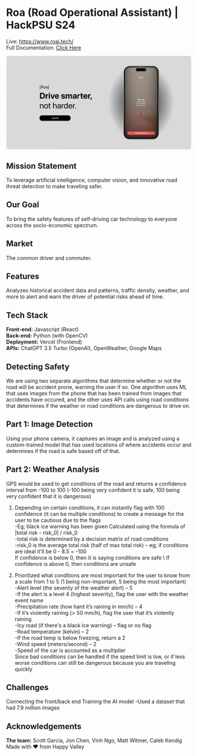 # Roa (Road Operational Assistant) | HackPSU S24
Live: https://www.roai.tech/ \
Full Documentation: [Click Here](https://docs.google.com/document/d/1GKJtoUw5x7jsu0hhcjV1IlJCumnQOxCSvxdRN2hLgcY/edit?usp=sharing)

![cover](Promo.png)

## Mission Statement
To leverage artificial intelligence, computer vision, and innovative road threat detection to make traveling safer.


## Our Goal
To bring the safety features of self-driving car technology to everyone across the socio-economic spectrum.
## Market
The common driver and commuter.

## Features
Analyzes historical accident data and patterns, traffic density, weather, and more to alert and warn the driver of potential risks ahead of time.


## Tech Stack 
**Front-end:** Javascript (React)\
**Back-end:** Python (with OpenCV)\
**Deployment:** Vercel (Frontend)\
**APIs:** ChatGPT 3.5 Turbo (OpenAI), OpenWeather, Google Maps

## Detecting Safety
We are using two separate algorithms that determine whether or not the road will be accident prone, warning the user if so.
One algorithm uses ML that uses images from the phone that has been trained from images that accidents have occured, and the other
uses API calls using road conditions that determines if the weather or road conditions are dangerous to drive on.

## Part 1: Image Detection
Using your phone camera, it captures an image and is analyzed using a custom-trained model that has used locations of where accidents occur and determines if the road is safe based off of that.

## Part 2: Weather Analysis
GPS would be used to get conditions of the road and returns a confidence interval from -100 to 100 
(-100 being very confident it is safe, 100 being very confident that it is dangerous) 
1. Depending on certain conditions, it can instantly flag with 100 confidence (it can be multiple conditions) to create a message for the user to be cautious due to the flags \
  -Eg; black ice warning has been given 
Calculated using the formula of |total risk - risk_0| / risk_0 \
  -total risk is determined by a decision matrix of road conditions \
  -risk_0 is the average total risk (half of max total risk) – eg; if conditions are ideal it'll be 0 - 8.5 = -100 \
If confidence is below 0, then it is saying conditions are safe \ 
If confidence is above 0, then conditions are unsafe 

2. Prioritized what conditions are most important for the user to know from a scale from 1 to 5 (1 being non-important, 5 being the most important) \
  -Alert level (the severity of the weather alert) – 5 \
    -If the alert is a level 4 (highest severity), flag the user with the weather event name \
  -Precipitation rate (how hard it’s raining in mm/h) – 4 \
  -If it’s violently raining (> 50 mm/h), flag the user that it’s violently raining \
  -Icy road (if there's a black ice warning) – flag or no flag \
  -Road temperature (kelvin) – 2 \
  -If the road temp is below freezing, return a 2 \
  -Wind speed (meters/second) – 2 \
  -Speed of the car is accounted as a multiplier \
Since bad conditions can be handled if the speed limit is low, or if less worse conditions can still be dangerous because you are traveling quickly

## Challenges
Connecting the front/back end
Training the AI model
 -Used a dataset that had 7.9 million images


## Acknowledgements
**The team:** Scott Garcia, Jon Chen, Vinh Ngo, Matt Witmer, Caleb Kendig\
Made with ❤️ from Happy Valley
